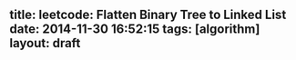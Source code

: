 title: leetcode: Flatten Binary Tree to Linked List
date: 2014-11-30 16:52:15
tags: [algorithm]
layout: draft
---

[1]: https://oj.leetcode.com/problems/flatten-binary-tree-to-linked-list/
